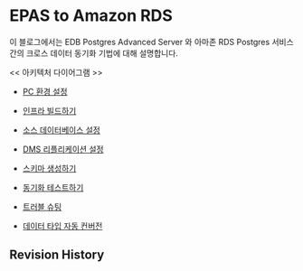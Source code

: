 # EPAS to Amazon RDS

이 블로그에서는 EDB Postgres Advanced Server 와 아마존 RDS Postgres 서비스간의 크로스 데이터 동기화 기법에 대해 설명합니다.


<< 아키텍처 다이어그램 >>

  * [PC 환경 설정](https://github.com/gnosia93/epas-to-rds/blob/main/1.local-pc.md)

  * [인프라 빌드하기](https://github.com/gnosia93/epas-to-rds/blob/main/2.infra-build.md)

  * [소스 데이터베이스 설정](https://github.com/gnosia93/epas-to-rds/blob/main/3.srcdb-config.md)

  * [DMS 리플리케이션 설정](https://github.com/gnosia93/epas-to-rds/blob/main/4.repl-task.md)

  * [스키마 생성하기](https://github.com/gnosia93/epas-to-rds/blob/main/5.schema-create.md)

  * [동기화 테스트하기]()

  * [트러블 슈팅]()

  * [데이터 타입 자동 컨버전]()


## Revision History ##
